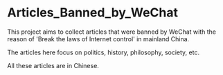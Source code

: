 # Articles_Banned_by_WeChat

This project aims to collect articles that were banned by WeChat with the reason of 'Break the laws of Internet control' in mainland China. 

The articles here focus on politics, history, philosophy, society, etc. 

All these articles are in Chinese. 
